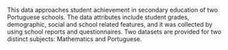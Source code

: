 This data approaches student achievement in secondary education of two Portuguese schools. The data attributes include student grades, demographic, social and school related features, and it was collected by using school reports and questionnaires. Two datasets are provided for two distinct subjects: Mathematics and Portuguese.
